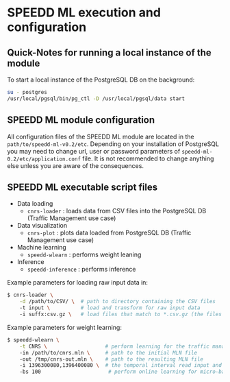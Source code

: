 # SPEEDD ML execution and configuration

## Quick-Notes for running a local instance of the module

To start a local instance of the PostgreSQL DB on the background:
```bash
su - postgres
/usr/local/pgsql/bin/pg_ctl -D /usr/local/pgsql/data start
```

## SPEEDD ML module configuration

All configuration files of the SPEEDD ML module are located in the `path/to/speedd-ml-v0.2/etc`. Depending on your
installation of PostgreSQL you may need to change url, user or password parameters of `speedd-ml-0.2/etc/application.conf` file.
It is not recommended to change anything else unless you are aware of the consequences.


## SPEEDD ML executable script files

* Data loading
    * `cnrs-loader` : loads data from CSV files into the PostgreSQL DB (Traffic Management use case)
* Data visualization
    * `cnrs-plot` : plots data loaded from PostgreSQL DB (Traffic Management use case)
* Machine learning
    * `speedd-wlearn` : performs weight leaning
* Inference
    * `speedd-inference` : performs inference

Example parameters for loading raw input data in:
```bash
$ cnrs-loader \
    -d /path/to/CSV/ \  # path to directory containing the CSV files
    -t input \          # load and transform for raw input data
    -i suffx:csv.gz \   # load files that match to *.csv.gz (the files can be gzipped)
```

Example parameters for weight learning:
```bash
$ speedd-wlearn \
    -t CNRS \                   # perform learning for the traffic management use case
    -in /path/to/cnrs.mln \     # path to the initial MLN file
    -out /tmp/cnrs-out.mln \    # path to the resulting MLN file
    -i 1396300080,1396400080 \  # the temporal interval read input and annotation data from the DB
    -bs 100                      # perform online learning for micro-batched with 100 time-points duration
```